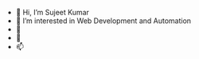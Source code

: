 - 👋 Hi, I’m Sujeet Kumar
- 👀 I’m interested in Web Development and Automation
- 🌱 
- 💞️ 
- 📫 

<!---
sujeetk69/sujeetk69 is a ✨ special ✨ repository because its `README.md` (this file) appears on your GitHub profile.
You can click the Preview link to take a look at your changes.
--->
